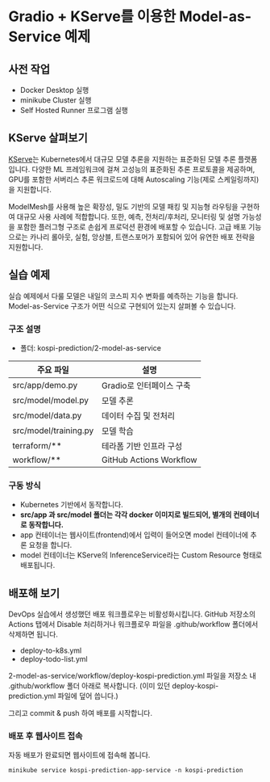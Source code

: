 # Gradio + KServe를 이용한 Model-as-Service 예제

## 사전 작업

- Docker Desktop 실행
- minikube Cluster 실행
- Self Hosted Runner 프로그램 실행


## KServe 살펴보기

[KServe](https://kserve.github.io/website/latest/)는 Kubernetes에서 대규모 모델 추론을 지원하는 표준화된 모델 추론 플랫폼입니다. 다양한 ML 프레임워크에 걸쳐 고성능의 표준화된 추론 프로토콜을 제공하며, GPU를 포함한 서버리스 추론 워크로드에 대해 Autoscaling 기능(제로 스케일링까지)을 지원합니다.

ModelMesh를 사용해 높은 확장성, 밀도 기반의 모델 패킹 및 지능형 라우팅을 구현하여 대규모 사용 사례에 적합합니다. 또한, 예측, 전처리/후처리, 모니터링 및 설명 가능성을 포함한 플러그형 구조로 손쉽게 프로덕션 환경에 배포할 수 있습니다. 고급 배포 기능으로는 카나리 롤아웃, 실험, 앙상블, 트랜스포머가 포함되어 있어 유연한 배포 전략을 지원합니다.


## 실습 예제

실습 예제에서 다룰 모델은 내일의 코스피 지수 변화를 예측하는 기능을 합니다.
Model-as-Service 구조가 어떤 식으로 구현되어 있는지 살펴볼 수 있습니다.

### 구조 설명

- 폴더: kospi-prediction/2-model-as-service

| 주요 파일 | 설명 |
| --- | --- |
| src/app/demo.py | Gradio로 인터페이스 구축 |
| src/model/model.py | 모델 추론 |
| src/model/data.py | 데이터 수집 및 전처리 |
| src/model/training.py | 모델 학습 |
| terraform/** | 테라폼 기반 인프라 구성 |
| workflow/** | GitHub Actions Workflow |

### 구동 방식

- Kubernetes 기반에서 동작합니다.
- **src/app 과 src/model 폴더는 각각 docker 이미지로 빌드되어, 별개의 컨테이너로 동작합니다.**
- app 컨테이너는 웹사이트(frontend)에서 입력이 들어오면 model 컨테이너에 추론 요청을 합니다.
- model 컨테이너는 KServe의 InferenceService라는 Custom Resource 형태로 배포됩니다.


## 배포해 보기

DevOps 실습에서 생성했던 배포 워크플로우는 비활성화시킵니다. GitHub 저장소의 Actions 탭에서 Disable 처리하거나 워크플로우 파일을 .github/workflow 폴더에서 삭제하면 됩니다.
- deploy-to-k8s.yml
- deploy-todo-list.yml

2-model-as-service/workflow/deploy-kospi-prediction.yml 파일을 저장소 내 .github/workflow 폴더 아래로 복사합니다. (이미 있던 deploy-kospi-prediction.yml 파일에 덮어 씁니다.)

그리고 commit & push 하여 배포를 시작합니다.

### 배포 후 웹사이트 접속
자동 배포가 완료되면 웹사이트에 접속해 봅니다.

```console
minikube service kospi-prediction-app-service -n kospi-prediction
```